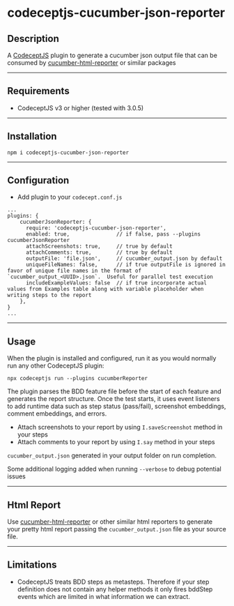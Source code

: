 # codeceptjs-cucumber-json-reporter

## Description

A [CodeceptJS](https://codecept.io) plugin to generate a cucumber json output file that can be consumed by [cucumber-html-reporter](https://www.npmjs.com/package/cucumber-html-reporter) or similar packages

---

## Requirements

- CodeceptJS v3 or higher (tested with 3.0.5)

---

## Installation

```
npm i codeceptjs-cucumber-json-reporter
```

---

## Configuration

- Add plugin to your `codecept.conf.js`

```
...
plugins: {
    cucumberJsonReporter: {
      require: 'codeceptjs-cucumber-json-reporter',
      enabled: true,               // if false, pass --plugins cucumberJsonReporter
      attachScreenshots: true,     // true by default
      attachComments: true,        // true by default
      outputFile: 'file.json',     // cucumber_output.json by default
      uniqueFileNames: false,      // if true outputFile is ignored in favor of unique file names in the format of `cucumber_output_<UUID>.json`.  Useful for parallel test execution
      includeExampleValues: false  // if true incorporate actual values from Examples table along with variable placeholder when writing steps to the report
    },
}
...
```

---

## Usage

When the plugin is installed and configured, run it as you would normally run any other CodeceptJS plugin:

```
npx codeceptjs run --plugins cucumberReporter
```

The plugin parses the BDD feature file before the start of each feature and generates the report structure. Once the test starts, it uses event listeners to add runtime data such as step status (pass/fail), screenshot embeddings, comment embeddings, and errors.

- Attach screenshots to your report by using `I.saveScreenshot` method in your steps
- Attach comments to your report by using `I.say` method in your steps

`cucumber_output.json` generated in your output folder on run completion.

Some additional logging added when running `--verbose` to debug potential issues

---

## Html Report

Use [cucumber-html-reporter](https://www.npmjs.com/package/cucumber-html-reporter) or other similar html reporters to generate your pretty html report passing the `cucumber_output.json` file as your source file.

---

## Limitations

- CodeceptJS treats BDD steps as metasteps. Therefore if your step definition does not contain any helper methods it only fires bddStep events which are limited in what information we can extract.
